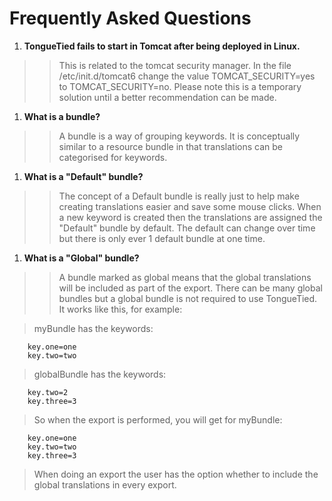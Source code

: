 # Frequently Asked Questions #

  1. **TongueTied fails to start in Tomcat after being deployed in Linux.**
> > This is related to the tomcat security manager. In the file /etc/init.d/tomcat6 change the value TOMCAT\_SECURITY=yes to TOMCAT\_SECURITY=no. Please note this is a temporary solution until a better recommendation can be made.
  1. **What is a bundle?**
> > A bundle is a way of grouping keywords. It is conceptually similar to a resource bundle in that translations can be categorised for keywords.
  1. **What is a "Default" bundle?**
> > The concept of a Default bundle is really just to help make creating translations easier and save some mouse clicks. When a new keyword is created then the translations are assigned the "Default" bundle by default. The default can change over time but there is only ever 1 default bundle at one time.
  1. **What is a "Global" bundle?**
> > A bundle marked as global means that the global translations will be included as part of the export. There can be many global bundles but a global bundle is not required to use TongueTied. It works like this, for example:


> myBundle has the keywords:
```
    key.one=one
    key.two=two
```
> globalBundle has the keywords:
```
    key.two=2
    key.three=3
```
> So when the export is performed, you will get for myBundle:
```
    key.one=one
    key.two=two
    key.three=3
```
> When doing an export the user has the option whether to include the global translations in every export.
